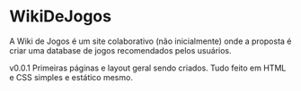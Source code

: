 # WikiDeJogos
A Wiki de Jogos é um site colaborativo (não inicialmente) onde a proposta é criar uma database de jogos recomendados pelos usuários.

v0.0.1
Primeiras páginas e layout geral sendo criados.
Tudo feito em HTML e CSS simples e estático mesmo.
